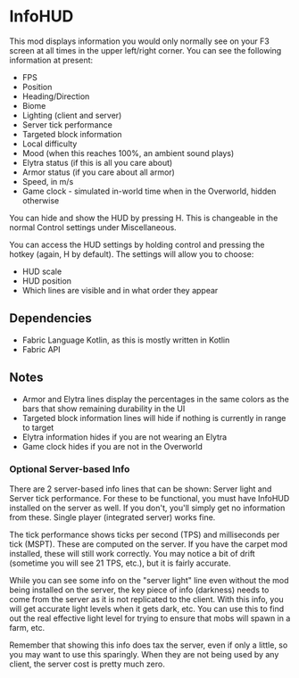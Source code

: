 # InfoHUD

This mod displays information you would only normally see on your F3 screen at all times in the upper left/right corner. You can see the following information at present:

- FPS
- Position
- Heading/Direction
- Biome
- Lighting (client and server)
- Server tick performance
- Targeted block information
- Local difficulty
- Mood (when this reaches 100%, an ambient sound plays)
- Elytra status (if this is all you care about)
- Armor status (if you care about all armor)
- Speed, in m/s
- Game clock - simulated in-world time when in the Overworld, hidden otherwise

You can hide and show the HUD by pressing H. This is changeable in the normal Control settings under Miscellaneous.

You can access the HUD settings by holding control and pressing the hotkey (again, H by default). The settings will allow you to choose:
- HUD scale
- HUD position
- Which lines are visible and in what order they appear

## Dependencies
- Fabric Language Kotlin, as this is mostly written in Kotlin
- Fabric API

## Notes
- Armor and Elytra lines display the percentages in the same colors as the bars that show remaining durability in the UI
- Targeted block information lines will hide if nothing is currently in range to target
- Elytra information hides if you are not wearing an Elytra
- Game clock hides if you are not in the Overworld

### Optional Server-based Info
There are 2 server-based info lines that can be shown: Server light and Server tick performance. For these to be functional, you must have InfoHUD installed on the server as well. If you don't, you'll simply get no information from these. Single player (integrated server) works fine.

The tick performance shows ticks per second (TPS) and milliseconds per tick (MSPT). These are computed on the server. If you have the carpet mod installed, these will still work correctly. You may notice a bit of drift (sometime you will see 21 TPS, etc.), but it is fairly accurate.

While you can see some info on the "server light" line even without the mod being installed on the server, the key piece of info (darkness) needs to come from the server as it is not replicated to the client. With this info, you will get accurate light levels when it gets dark, etc. You can use this to find out the real effective light level for trying to ensure that mobs will spawn in a farm, etc.

Remember that showing this info does tax the server, even if only a little, so you may want to use this sparingly. When they are not being used by any client, the server cost is pretty much zero.
